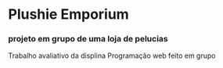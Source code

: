 # Plushie Emporium

### projeto em grupo de uma loja de pelucias

Trabalho avaliativo da displina Programação web feito em grupo
